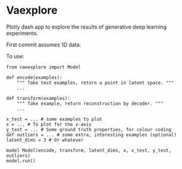 # Vaexplore

Plotly dash app to explore the results of generative deep learning experiments.

First commit assumes 1D data.

To use:

```
from vaeexplore import Model

def encode(examples):
    """ Take test examples, return a point in latent space. """
    ...

def transform(examples):
    """ Take example, return reconstruction by decoder. """
    ...

x_test = ... # some examples to plot
x = ... # To plot for the x-axis
y_test = ... # Some ground truth properties, for colour coding
def outliers = ... # some extra, interesting examples (optional)
latent_dims = 3 # Or whatever

model Model(encode, transform, latent_dims, x, x_test, y_test, outliers)
model.run()
```
